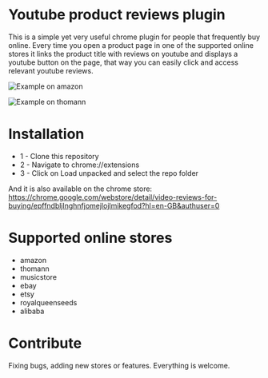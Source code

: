 # Youtube product reviews plugin

This is a simple yet very useful chrome plugin for people that frequently buy online. 
Every time you open a product page in one of the supported online stores it links the product title with reviews on youtube and displays a youtube button on the page, that way you can easily click and access relevant youtube reviews.

![Example on amazon](amazon.png)

![Example on thomann](thomann.png)

# Installation

* 1 - Clone this repository
* 2 - Navigate to chrome://extensions
* 3 - Click on Load unpacked and select the repo folder

And it is also available on the chrome store:
https://chrome.google.com/webstore/detail/video-reviews-for-buying/epffndbljlnghnfjomejlojlmikegfod?hl=en-GB&authuser=0


# Supported online stores

* amazon
* thomann
* musicstore
* ebay
* etsy
* royalqueenseeds
* alibaba

# Contribute

Fixing bugs, adding new stores or features. Everything is welcome.
